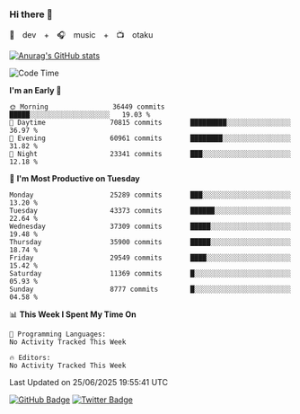 ### Hi there 👋

🚀　dev　+　🎧　music　+　📺　otaku


[![Anurag's GitHub stats](https://github-readme-stats.vercel.app/api?username=koheitasaka&count_private=true&show_icons=true&theme=monokai)](https://github.com/koheitasaka/github-readme-stats)

<!--START_SECTION:waka-->
![Code Time](http://img.shields.io/badge/Code%20Time-1%2C161%20hrs%2023%20mins-blue)

**I'm an Early 🐤** 

```text
🌞 Morning                36449 commits       █████░░░░░░░░░░░░░░░░░░░░   19.03 % 
🌆 Daytime                70815 commits       █████████░░░░░░░░░░░░░░░░   36.97 % 
🌃 Evening                60961 commits       ████████░░░░░░░░░░░░░░░░░   31.82 % 
🌙 Night                  23341 commits       ███░░░░░░░░░░░░░░░░░░░░░░   12.18 % 
```
📅 **I'm Most Productive on Tuesday** 

```text
Monday                   25289 commits       ███░░░░░░░░░░░░░░░░░░░░░░   13.20 % 
Tuesday                  43373 commits       ██████░░░░░░░░░░░░░░░░░░░   22.64 % 
Wednesday                37309 commits       █████░░░░░░░░░░░░░░░░░░░░   19.48 % 
Thursday                 35900 commits       █████░░░░░░░░░░░░░░░░░░░░   18.74 % 
Friday                   29549 commits       ████░░░░░░░░░░░░░░░░░░░░░   15.42 % 
Saturday                 11369 commits       █░░░░░░░░░░░░░░░░░░░░░░░░   05.93 % 
Sunday                   8777 commits        █░░░░░░░░░░░░░░░░░░░░░░░░   04.58 % 
```


📊 **This Week I Spent My Time On** 

```text
💬 Programming Languages: 
No Activity Tracked This Week

🔥 Editors: 
No Activity Tracked This Week
```


 Last Updated on 25/06/2025 19:55:41 UTC
<!--END_SECTION:waka-->

[![GitHub Badge](https://img.shields.io/badge/GitHub-100000?style=for-the-badge&logo=github&logoColor=white)](https://github.com/koheitasaka)
[![Twitter Badge](https://img.shields.io/badge/Twitter-1DA1F2?style=for-the-badge&logo=twitter&logoColor=white)](https://twitter.com/sleep_asleep_)
